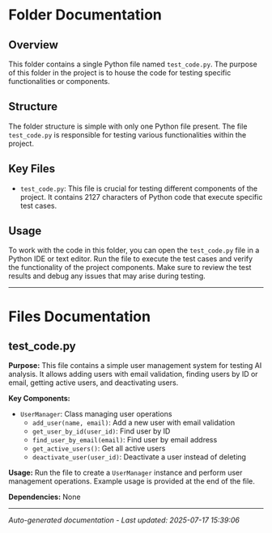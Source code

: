 # Folder Documentation

## Overview
This folder contains a single Python file named `test_code.py`. The purpose of this folder in the project is to house the code for testing specific functionalities or components.

## Structure
The folder structure is simple with only one Python file present. The file `test_code.py` is responsible for testing various functionalities within the project.

## Key Files
- `test_code.py`: This file is crucial for testing different components of the project. It contains 2127 characters of Python code that execute specific test cases.

## Usage
To work with the code in this folder, you can open the `test_code.py` file in a Python IDE or text editor. Run the file to execute the test cases and verify the functionality of the project components. Make sure to review the test results and debug any issues that may arise during testing.

---

# Files Documentation

## test_code.py

**Purpose:** This file contains a simple user management system for testing AI analysis. It allows adding users with email validation, finding users by ID or email, getting active users, and deactivating users.

**Key Components:**
- `UserManager`: Class managing user operations
  - `add_user(name, email)`: Add a new user with email validation
  - `get_user_by_id(user_id)`: Find user by ID
  - `find_user_by_email(email)`: Find user by email address
  - `get_active_users()`: Get all active users
  - `deactivate_user(user_id)`: Deactivate a user instead of deleting

**Usage:** Run the file to create a `UserManager` instance and perform user management operations. Example usage is provided at the end of the file.

**Dependencies:** None

---
*Auto-generated documentation - Last updated: 2025-07-17 15:39:06*

